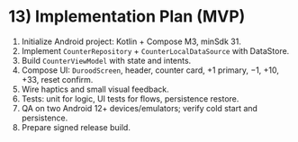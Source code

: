 # 13) Implementation Plan (MVP)

1) Initialize Android project: Kotlin + Compose M3, minSdk 31.
2) Implement `CounterRepository` + `CounterLocalDataSource` with DataStore.
3) Build `CounterViewModel` with state and intents.
4) Compose UI: `DuroodScreen`, header, counter card, +1 primary, −1, +10, +33, reset confirm.
5) Wire haptics and small visual feedback.
6) Tests: unit for logic, UI tests for flows, persistence restore.
7) QA on two Android 12+ devices/emulators; verify cold start and persistence.
8) Prepare signed release build.
